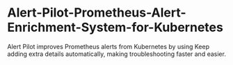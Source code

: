 # Alert-Pilot-Prometheus-Alert-Enrichment-System-for-Kubernetes
Alert Pilot improves Prometheus alerts from Kubernetes by using Keep adding extra details automatically, making troubleshooting faster and easier.
